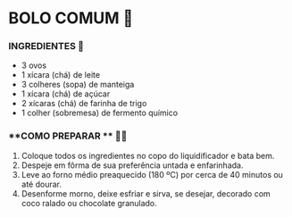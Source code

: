 ﻿# BOLO COMUM :cake:

### **INGREDIENTES** 🥣

- 3 ovos
- 1 xícara (chá) de leite
- 3 colheres (sopa) de manteiga
- 1 xícara (chá) de açúcar
- 2 xícaras (chá) de farinha de trigo
- 1 colher (sobremesa) de fermento químico



### **COMO PREPARAR ** 👨‍🍳	

1. Coloque todos os ingredientes no copo do liquidificador e bata bem.
2. Despeje em fôrma de sua preferência untada e enfarinhada.
3. Leve ao forno médio preaquecido (180 ºC) por cerca de 40 minutos ou até dourar.
4. Desenforme morno, deixe esfriar e sirva, se desejar, decorado com coco ralado ou chocolate granulado.










